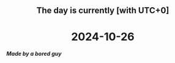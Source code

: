<h2 align=center>The day is currently [with UTC+0]</h2>
<h1 align=center><!--TIME BEGIN-->2024-10-26<!--TIME END--></h1>
<h5>Made by a bored guy</h5>
